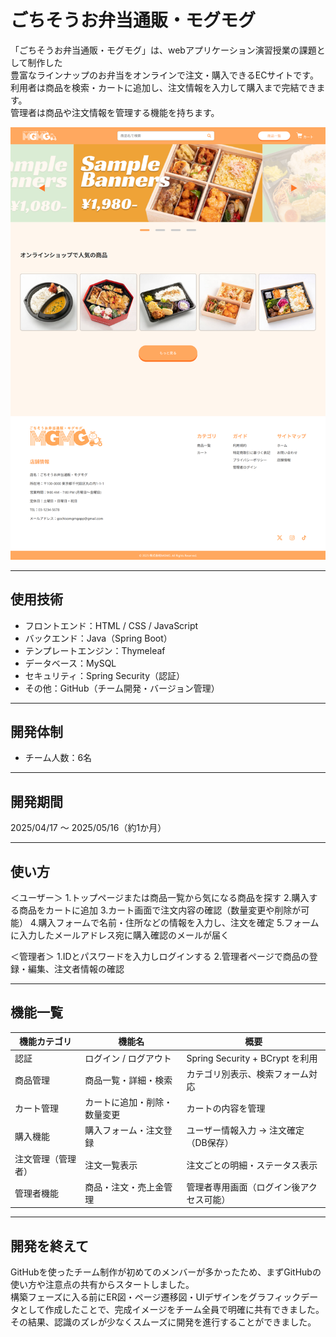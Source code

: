 # ごちそうお弁当通販・モグモグ

「ごちそうお弁当通販・モグモグ」は、webアプリケーション演習授業の課題として制作した<br>
豊富なラインナップのお弁当をオンラインで注文・購入できるECサイトです。  
利用者は商品を検索・カートに追加し、注文情報を入力して購入まで完結できます。<br>
管理者は商品や注文情報を管理する機能を持ちます。

![スクリーンショット](./01_user_top.png)

---

## 使用技術

- フロントエンド：HTML / CSS / JavaScript
- バックエンド：Java（Spring Boot）
- テンプレートエンジン：Thymeleaf
- データベース：MySQL
- セキュリティ：Spring Security（認証）
- その他：GitHub（チーム開発・バージョン管理）

---

## 開発体制

- チーム人数：6名

---

## 開発期間

2025/04/17 ～ 2025/05/16（約1か月）

---

## 使い方

＜ユーザー＞
1.トップページまたは商品一覧から気になる商品を探す
2.購入する商品をカートに追加
3.カート画面で注文内容の確認（数量変更や削除が可能）
4.購入フォームで名前・住所などの情報を入力し、注文を確定
5.フォームに入力したメールアドレス宛に購入確認のメールが届く

＜管理者＞
1.IDとパスワードを入力しログインする
2.管理者ページで商品の登録・編集、注文者情報の確認

---

## 機能一覧

| 機能カテゴリ    | 機能名            | 概要                           |
| --------- | -------------- | ---------------------------- |
| 認証        | ログイン / ログアウト   | Spring Security + BCrypt を利用 |
| 商品管理      | 商品一覧・詳細・検索     | カテゴリ別表示、検索フォーム対応             |
| カート管理     | カートに追加・削除・数量変更 | カートの内容を管理                    |
| 購入機能      | 購入フォーム・注文登録    | ユーザー情報入力 → 注文確定（DB保存）        |
| 注文管理（管理者） | 注文一覧表示         | 注文ごとの明細・ステータス表示              |
| 管理者機能     | 商品・注文・売上金管理    | 管理者専用画面（ログイン後アクセス可能）         |

---

## 開発を終えて

GitHubを使ったチーム制作が初めてのメンバーが多かったため、まずGitHubの使い方や注意点の共有からスタートしました。<br>
構築フェーズに入る前にER図・ページ遷移図・UIデザインをグラフィックデータとして作成したことで、完成イメージをチーム全員で明確に共有できました。<br>
その結果、認識のズレが少なくスムーズに開発を進行することができました。

